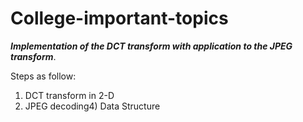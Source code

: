 # College-important-topics

***Implementation of the DCT transform with application to the JPEG transform***.

Steps as follow:
1. DCT transform in 2-D
3. JPEG decoding4) Data Structure
